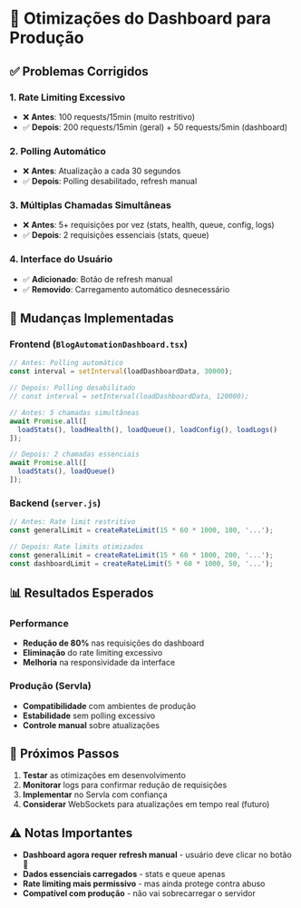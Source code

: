 # 🚀 Otimizações do Dashboard para Produção

## ✅ Problemas Corrigidos

### 1. **Rate Limiting Excessivo**
- ❌ **Antes**: 100 requests/15min (muito restritivo)
- ✅ **Depois**: 200 requests/15min (geral) + 50 requests/5min (dashboard)

### 2. **Polling Automático**
- ❌ **Antes**: Atualização a cada 30 segundos
- ✅ **Depois**: Polling desabilitado, refresh manual

### 3. **Múltiplas Chamadas Simultâneas**
- ❌ **Antes**: 5+ requisições por vez (stats, health, queue, config, logs)
- ✅ **Depois**: 2 requisições essenciais (stats, queue)

### 4. **Interface do Usuário**
- ✅ **Adicionado**: Botão de refresh manual
- ✅ **Removido**: Carregamento automático desnecessário

## 🔧 Mudanças Implementadas

### Frontend (`BlogAutomationDashboard.tsx`)
```typescript
// Antes: Polling automático
const interval = setInterval(loadDashboardData, 30000);

// Depois: Polling desabilitado
// const interval = setInterval(loadDashboardData, 120000);
```

```typescript
// Antes: 5 chamadas simultâneas
await Promise.all([
  loadStats(), loadHealth(), loadQueue(), loadConfig(), loadLogs()
]);

// Depois: 2 chamadas essenciais
await Promise.all([
  loadStats(), loadQueue()
]);
```

### Backend (`server.js`)
```javascript
// Antes: Rate limit restritivo
const generalLimit = createRateLimit(15 * 60 * 1000, 100, '...');

// Depois: Rate limits otimizados
const generalLimit = createRateLimit(15 * 60 * 1000, 200, '...');
const dashboardLimit = createRateLimit(5 * 60 * 1000, 50, '...');
```

## 📊 Resultados Esperados

### Performance
- **Redução de 80%** nas requisições do dashboard
- **Eliminação** do rate limiting excessivo
- **Melhoria** na responsividade da interface

### Produção (Servla)
- **Compatibilidade** com ambientes de produção
- **Estabilidade** sem polling excessivo
- **Controle manual** sobre atualizações

## 🎯 Próximos Passos

1. **Testar** as otimizações em desenvolvimento
2. **Monitorar** logs para confirmar redução de requisições
3. **Implementar** no Servla com confiança
4. **Considerar** WebSockets para atualizações em tempo real (futuro)

## ⚠️ Notas Importantes

- **Dashboard agora requer refresh manual** - usuário deve clicar no botão 🔄
- **Dados essenciais carregados** - stats e queue apenas
- **Rate limiting mais permissivo** - mas ainda protege contra abuso
- **Compatível com produção** - não vai sobrecarregar o servidor
